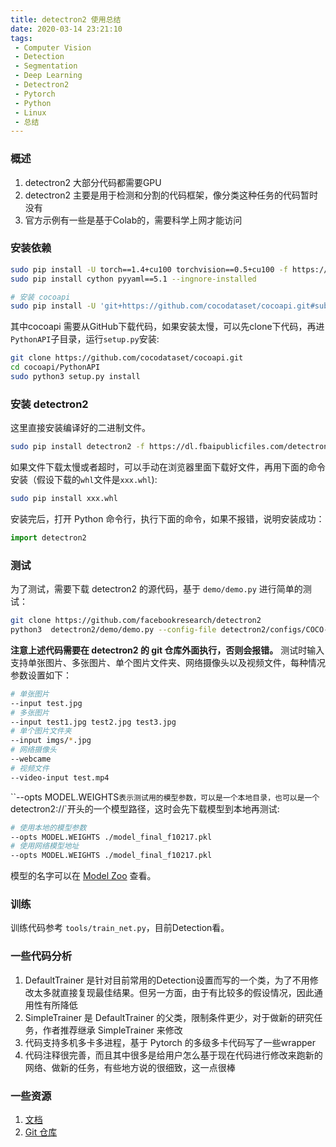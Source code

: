 ```yaml
---
title: detectron2 使用总结
date: 2020-03-14 23:21:10
tags:
 - Computer Vision
 - Detection
 - Segmentation
 - Deep Learning
 - Detectron2
 - Pytorch
 - Python
 - Linux
 - 总结
---
```

### 概述
1. detectron2 大部分代码都需要GPU
2. detectron2 主要是用于检测和分割的代码框架，像分类这种任务的代码暂时没有
3. 官方示例有一些是基于Colab的，需要科学上网才能访问
### 安装依赖
```bash
sudo pip install -U torch==1.4+cu100 torchvision==0.5+cu100 -f https://download.pytorch.org/whl/torch_stable.html
sudo pip install cython pyyaml==5.1 --ingnore-installed

# 安装 cocoapi
sudo pip install -U 'git+https://github.com/cocodataset/cocoapi.git#subdirectory=PythonAPI'
```
其中cocoapi 需要从GitHub下载代码，如果安装太慢，可以先clone下代码，再进`PythonAPI`子目录，运行`setup.py`安装:
```bash
git clone https://github.com/cocodataset/cocoapi.git
cd cocoapi/PythonAPI
sudo python3 setup.py install
```

### 安装 detectron2
这里直接安装编译好的二进制文件。
```bash
sudo pip install detectron2 -f https://dl.fbaipublicfiles.com/detectron2/wheels/cu100/index.html
```
如果文件下载太慢或者超时，可以手动在浏览器里面下载好文件，再用下面的命令安装（假设下载的`whl`文件是`xxx.whl`):
```bash
sudo pip install xxx.whl
```
安装完后，打开 Python 命令行，执行下面的命令，如果不报错，说明安装成功：
```python
import detectron2
```

### 测试
为了测试，需要下载 detectron2 的源代码，基于 `demo/demo.py` 进行简单的测试：
```bash
git clone https://github.com/facebookresearch/detectron2
python3  detectron2/demo/demo.py --config-file detectron2/configs/COCO-InstanceSegmentation/mask_rcnn_R_50_FPN_3x.yaml --input ~/test.jpg --opts MODEL.WEIGHTS  detectron2://COCO-InstanceSegmentation/mask_rcnn_R_50_FPN_3x/137849600/model_final_f10217.pkl
```
**注意上述代码需要在 detectron2 的 git 仓库外面执行，否则会报错。**
测试时输入支持单张图片、多张图片、单个图片文件夹、网络摄像头以及视频文件，每种情况参数设置如下：
```bash
# 单张图片
--input test.jpg
# 多张图片
--input test1.jpg test2.jpg test3.jpg
# 单个图片文件夹
--input imgs/*.jpg
# 网络摄像头
--webcame
# 视频文件
--video-input test.mp4
```

``--opts MODEL.WEIGHTS` 表示测试用的模型参数，可以是一个本地目录，也可以是一个 `detectron2://`开头的一个模型路径，这时会先下载模型到本地再测试:
```bash
# 使用本地的模型参数
--opts MODEL.WEIGHTS ./model_final_f10217.pkl
# 使用网络模型地址
--opts MODEL.WEIGHTS ./model_final_f10217.pkl
```
模型的名字可以在 [Model Zoo](https://github.com/facebookresearch/detectron2/blob/master/MODEL_ZOO.md) 查看。

### 训练
训练代码参考 `tools/train_net.py`，目前Detection看。

### 一些代码分析
1. DefaultTrainer 是针对目前常用的Detection设置而写的一个类，为了不用修改太多就直接复现最佳结果。但另一方面，由于有比较多的假设情况，因此通用性有所降低
2. SimpleTrainer 是 DefaultTrainer 的父类，限制条件更少，对于做新的研究任务，作者推荐继承 SimpleTrainer 来修改
3. 代码支持多机多卡多进程，基于 Pytorch 的多级多卡代码写了一些wrapper
4. 代码注释很完善，而且其中很多是给用户怎么基于现在代码进行修改来跑新的网络、做新的任务，有些地方说的很细致，这一点很棒


### 一些资源
1. [文档](https://detectron2.readthedocs.org/)
2. [Git 仓库](https://github.com/facebookresearch/detectron2)